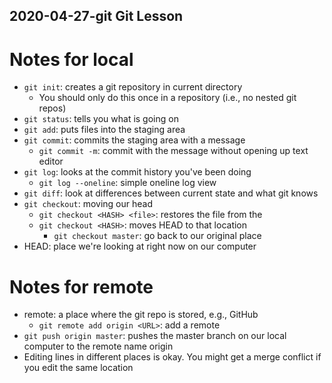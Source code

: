 ## 2020-04-27-git Git Lesson

# Notes for local
- `git init`: creates a git repository in current directory
	- You should only do this once in a repository (i.e., no nested git repos)
- `git status`: tells you what is going on
- `git add`: puts files into the staging area
- `git commit`: commits the staging area with a message
	- `git commit -m`: commit with the message without opening up text editor
- `git log`: looks at the commit history you've been doing
	- `git log --oneline`: simple oneline log view
- `git diff`: look at differences between current state and what git knows
- `git checkout`: moving our head
	- `git checkout <HASH> <file>`: restores the file from the <HASH>
	- `git checkout <HASH>`: moves HEAD to that location
		- `git checkout master`: go back to our original place
- HEAD: place we're looking at right now on our computer

# Notes for remote
- remote: a place where the git repo is stored, e.g., GitHub
	- `git remote add origin <URL>`: add a remote
- `git push origin master`: pushes the master branch on our local computer to the remote name origin
- Editing lines in different places is okay. You might get a merge conflict if you edit the same location
